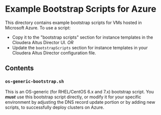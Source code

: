 # Example Bootstrap Scripts for Azure

This directory contains example bootstrap scripts for VMs hosted in Microsoft Azure. To use a script:

* Copy it to the "bootstrap scripts" section for instance templates in the Cloudera Altus Director UI. *OR*
* Update the `bootstrapScripts` section for instance templates in your Cloudera Altus Director configuration file.

## Contents

### `os-generic-bootstrap.sh`

This is an OS-generic (for RHEL/CentOS 6.x and 7.x) bootstrap script. You **_must_** use this bootstrap script
directly, or modify it for your specific environment by adjusting the DNS record update portion or by adding new
scripts, to successfully deploy clusters on Azure.
